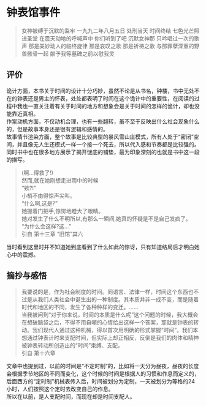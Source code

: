 # 钟表馆事件  

> 女神被缚于沉默的监牢 一九九二年八月五日 处刑当天 时间终结 七色光芒照进圣堂 在震天动地的呼喊声中 你们听到了吧 沉默女神那 只吟唱过一次的歌声 那是美妙动人的临终旋律 那是哀叹之歌 那是祈祷之歌 与那罪孽深重的野兽骸骨一起 献予我等墓碑之前以慰我灵  

## 评价  

诡计方面，本书关于时间的设计十分巧妙，虽然不论是从书名，钟楼，书中无处不在的钟表还是男主的怀表，处处都表明了时间在这个诡计中的重要性，在阅读的过程中我也一直关注着有关于时间的地方和想象会是关于时间的怎样的诡计，却也没能靠近真相。  
作案动机方面，不仅动机合理，也有一些翻转，虽不至于反映出什么社会现象什么的，但是故事本身还是很有逻辑和感情的。  
故事情节渲染方面，整个故事是比较典型的暴风雪山庄模式，所有人处于“密闭”空间，并且像无人生还模式一样一个接一个死去，所以代入感和节奏都是比较强的。同时书中也在很多地方展示了揭开谜底的铺垫，最为印象深刻的也就是书中这一段的描写。  

> (啊…得救了!)  
然而,就在她刚想走进雨中的时候  
“欸?!”  
小梢不由得惊声尖叫。  
“什么啊,这是?”  
她握着门把手,惊愕地瞪大了眼睛。  
她对发生了什么不明所以,有那么一瞬间,她真的怀疑是不是自己发疯了。  
“为什么会这样?这…”  
引自 第十三章 “旧馆”其六
  
当时看到这里时并不知道她到底看到了什么如此的惊讶，只有知道结局后才明白她心中的震撼。

## 摘抄与感悟

> 我要说的是，作为社会制度的时间。同语言、法律一样，时间这个东西也不过是从我们人类社会中诞生出的一种制度。其本质并非一成不变，而是随着时代和地区的不同，发生了各种种样的变迁。……  
当我被问到“对于你来说，时间的本质是什么呢”这个问题的时候，我大概会在想破脑袋之后，不得不用自嘲的心情给出这样一个答案，那就是钟表的转动。我们现代人通过这种机械，得以首次用明确的形式掌握“时间”。我们本想通过钟表计时来支配时间，但实际上却正相反，反倒是我们的肉体和精神被钟表转动所创造出的“时间”束缚、支配。  
引自 第十六章

文章中也提到过，以前的时间是“不定时制”的，比如将一天分为昼夜，昼夜的长度会根据季节地区的不同而变化，这个时候的时间是根据人的习惯和作息而定义的，后面西方的“定时制”机械表传入后，时间被划分为定制，一天被划分为等格的24小时，人们按照这个定时去改变自己的作息。   
所以在以前，是人支配时间，而现在却是时间支配人。  



